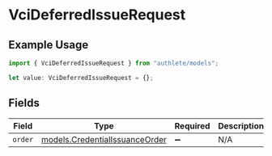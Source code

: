 # VciDeferredIssueRequest

## Example Usage

```typescript
import { VciDeferredIssueRequest } from "authlete/models";

let value: VciDeferredIssueRequest = {};
```

## Fields

| Field                                                                  | Type                                                                   | Required                                                               | Description                                                            |
| ---------------------------------------------------------------------- | ---------------------------------------------------------------------- | ---------------------------------------------------------------------- | ---------------------------------------------------------------------- |
| `order`                                                                | [models.CredentialIssuanceOrder](../models/credentialissuanceorder.md) | :heavy_minus_sign:                                                     | N/A                                                                    |